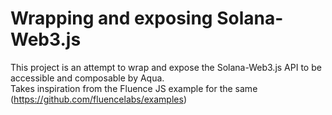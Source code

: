 # Wrapping and exposing Solana-Web3.js 
This project is an attempt to wrap and expose the Solana-Web3.js API to be accessible and composable by Aqua.  
Takes inspiration from the Fluence JS example for the same (https://github.com/fluencelabs/examples)

